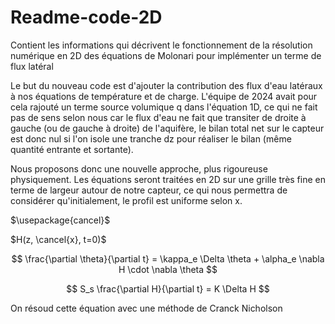 # Readme-code-2D
Contient les informations qui décrivent le fonctionnement de la résolution numérique en 2D des équations de Molonari pour implémenter un terme de flux latéral

Le but du nouveau code est d'ajouter la contribution des flux d'eau latéraux à nos équations de température et de charge. L'équipe de 2024 avait pour cela rajouté un terme source volumique q dans l'équation 1D, ce qui ne fait pas de sens selon nous car le flux d'eau ne fait que transiter de droite à gauche (ou de gauche à droite) de l'aquifère, le bilan total net sur le capteur est donc nul si l'on isole une tranche dz pour réaliser le bilan (même quantité entrante et sortante).

Nous proposons donc une nouvelle approche, plus rigoureuse physiquement. Les équations seront traitées en 2D sur une grille très fine en terme de largeur autour de notre capteur, ce qui nous permettra de considérer qu'initialement, le profil est uniforme selon x.

$\usepackage{cancel}$

$H(z, \cancel{x}, t=0)$

$$
\frac{\partial \theta}{\partial t} = \kappa_e \Delta \theta + \alpha_e \nabla H \cdot \nabla \theta
$$

$$
S_s \frac{\partial H}{\partial t} = K \Delta H
$$


On résoud cette équation avec une méthode de Cranck Nicholson
